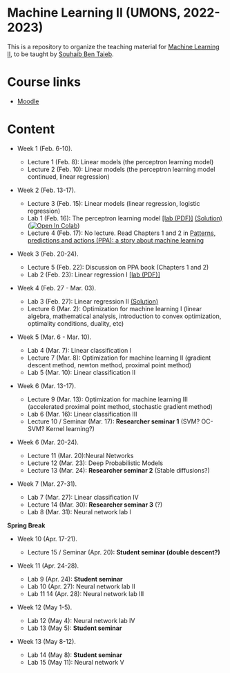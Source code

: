 # Machine Learning II (UMONS, 2022-2023)

This is a repository to organize the teaching material for [Machine Learning II](http://applications.umons.ac.be/web/fr/pde/2022-2023/aa/S-INFO-075.htm), to be taught by [Souhaib Ben Taieb](http://www.souhaib-bentaieb.com).

# Course links

- [Moodle](https://moodle.umons.ac.be/course/view.php?id=2786s)

# Content

- Week 1 (Feb. 6-10). 
  - Lecture 1 (Feb. 8): Linear models (the perceptron learning model)
  - Lecture 2 (Feb. 10): Linear models (the perceptron learning model continued, linear regression)

- Week 2 (Feb. 13-17). 
  - Lecture 3 (Feb. 15): Linear models (linear regression, logistic regression)
  - Lab 1 (Feb. 16): The perceptron learning model [[lab (PDF)]](./labs/The_perceptron_learning_model/The_perceptron_learning_model.pdf) [(Solution)](./labs/The_perceptron_learning_model/The_perceptron_learning_model_solution.ipynb) ([![Open In Colab](https://colab.research.google.com/assets/colab-badge.svg)](https://colab.research.google.com/github/bsouhaib/ML2-2023/blob/main/labs/The_perceptron_learning_model/The_perceptron_learning_model_solution.ipynb))
  - Lecture 4 (Feb. 17): No lecture. Read Chapters 1 and 2 in [Patterns, predictions and actions (PPA): a story about machine learning](https://mlstory.org/)

- Week 3 (Feb. 20-24).
   - Lecture 5 (Feb. 22): Discussion on PPA book (Chapters 1 and 2)
   - Lab 2 (Feb. 23): Linear regression I [[lab (PDF)]](./labs/Linear_regression/Linear_regression.pdf)
  
- Week 4 (Feb. 27 - Mar. 03).
  - Lab 3 (Feb. 27):  Linear regression II [(Solution)](./labs/Linear_regression/Linear_regression_solution.pdf)
  - Lecture 6  (Mar. 2): Optimization for machine learning I (linear algebra, mathematical analysis, introduction to convex optimization, optimality conditions, duality, etc) 
 
- Week 5 (Mar. 6 - Mar. 10).
  - Lab 4 (Mar. 7): Linear classification I
  - Lecture 7 (Mar. 8): Optimization for machine learning II (gradient descent method, newton method, proximal point method)
  - Lab 5 (Mar. 10): Linear classification II
 

- Week 6 (Mar. 13-17).
  - Lecture 9 (Mar. 13):  Optimization for machine learning III (accelerated proximal point method, stochastic gradient method)
  - Lab 6 (Mar. 16): Linear classification III
  - Lecture 10 / Seminar (Mar. 17): **Researcher seminar 1** (SVM? OC-SVM? Kernel learning?) 

- Week 6 (Mar. 20-24).
  - Lecture 11 (Mar. 20):Neural Networks
  - Lecture 12 (Mar. 23): Deep Probabilistic Models
  - Lecture 13 (Mar. 24):  **Researcher seminar 2** (Stable diffusions?)

- Week 7 (Mar. 27-31).
  - Lab 7 (Mar. 27):  Linear classification IV
  - Lecture 14 (Mar. 30):  **Researcher seminar 3** (?)
  - Lab 8 (Mar. 31): Neural network lab I
  
**Spring Break**

- Week 10 (Apr. 17-21).
  - Lecture 15 / Seminar (Apr. 20): **Student seminar (double descent?)**

- Week 11 (Apr. 24-28).
  - Lab 9 (Apr. 24): **Student seminar**
  - Lab 10 (Apr. 27): Neural network lab II
  - Lab 11 14 (Apr. 28): Neural network lab III

- Week 12 (May 1-5).
  - Lab 12 (May 4): Neural network lab IV
  - Lab 13 (May 5): **Student seminar**

- Week 13 (May 8-12).
  - Lab 14 (May 8): **Student seminar**
  - Lab 15 (May 11): Neural network V
 
